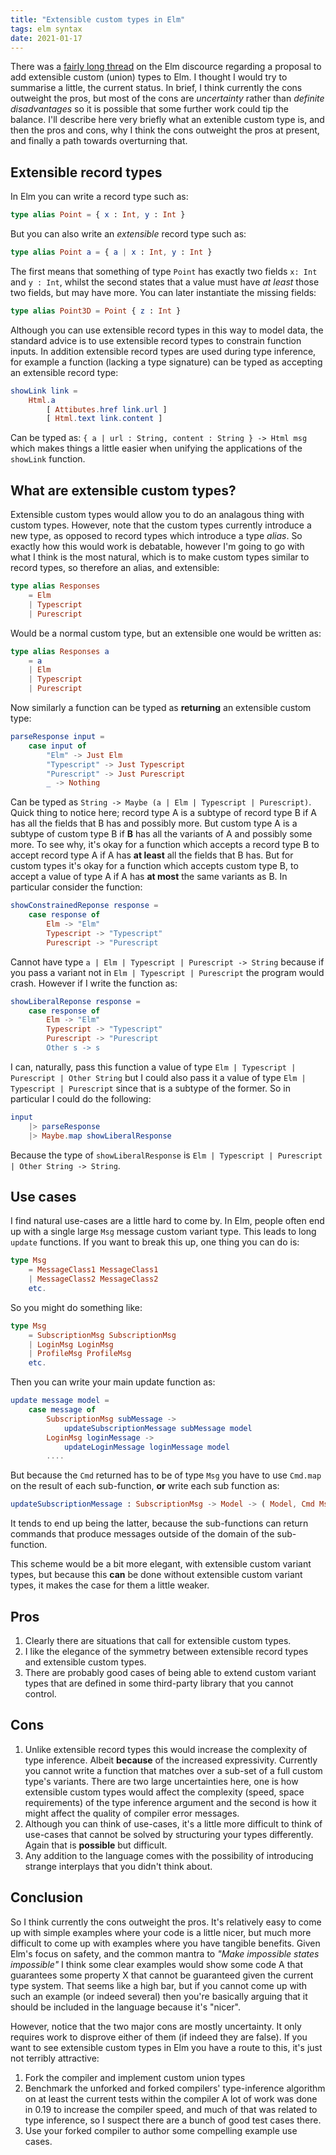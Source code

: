 ```yaml
---
title: "Extensible custom types in Elm"
tags: elm syntax 
date: 2021-01-17
---
```


There was a [fairly long thread](https://discourse.elm-lang.org/t/idea-extensible-union-types-and-benefits-they-bring-for-real-world-elm-code/6118) on the Elm discource regarding a proposal to add extensible custom (union) types to Elm. I thought I would try to summarise a little, the current status. In brief, I think currently the cons outweight the pros, but most of the cons are *uncertainty* rather than *definite disadvantages*  so it is possible that some further work could tip the balance. I'll describe here very briefly what an extenible custom type is, and then the pros and cons, why I think the cons outweight the pros at present, and finally a path towards overturning that.


## Extensible record types

In Elm you can write a record type such as:

```elm
type alias Point = { x : Int, y : Int }
```

But you can also write an *extensible* record type such as:

```elm
type alias Point a = { a | x : Int, y : Int }
```

The first means that something of type `Point` has exactly two fields `x: Int` and `y : Int`, whilst the second states that a value must have *at least* those two fields, but may have more. You can later instantiate the missing fields:

```elm
type alias Point3D = Point { z : Int }
```

Although you can use extensible record types in this way to model data, the standard advice is to use extensible record types to constrain function inputs. In addition extensible record types are used during type inference, for example a function (lacking a type signature) can be typed as accepting an extensible record type:

```elm
showLink link =
    Html.a
        [ Attibutes.href link.url ]
        [ Html.text link.content ]
```

Can be typed as: `{ a | url : String, content : String } -> Html msg` which makes things a little easier when unifying the applications of the `showLink` function. 

## What are extensible custom types?

Extensible custom types would allow you to do an analagous thing with custom types. However, note that the custom types currently introduce a new type, as opposed to record types which introduce a type *alias*. So exactly how this would work is debatable, however I'm going to go with what I think is the most natural, which is to make custom types similar to record types, so therefore an alias, and extensible:

```elm
type alias Responses 
    = Elm
    | Typescript
    | Purescript
```

Would be a normal custom type, but an extensible one would be written as:


```elm
type alias Responses a
    = a
    | Elm
    | Typescript
    | Purescript
```

Now similarly a function can be typed as **returning** an extensible custom type:

```elm
parseResponse input =
    case input of
        "Elm" -> Just Elm
        "Typescript" -> Just Typescript
        "Purescript" -> Just Purescript
        _ -> Nothing

```

Can be typed as `String -> Maybe (a | Elm | Typescript | Purescript)`.
Quick thing to notice here; record type A is a subtype of record type B if A has all the fields that B has and possibly more. But custom type A is a subtype of custom type B if **B** has all the variants of A and possibly some more. To see why, it's okay for a function which accepts a record type B to accept record type A if A has **at least** all the fields that B has. But for custom types it's okay for a function which accepts custom type B, to accept a value of type A if A has **at most** the same variants as B. In particular consider the function:

```elm
showConstrainedReponse response =
    case response of
        Elm -> "Elm"
        Typescript -> "Typescript"
        Purescript -> "Purescript
```

Cannot have type `a | Elm | Typescript | Purescript -> String` because if you pass a variant not in `Elm | Typescript | Purescript` the program would crash. However if I write the function as:


```elm
showLiberalReponse response =
    case response of
        Elm -> "Elm"
        Typescript -> "Typescript"
        Purescript -> "Purescript
        Other s -> s
```

I can, naturally, pass this function a value of type `Elm | Typescript | Purescript | Other String` but I could also pass it a value of type `Elm | Typescript | Purescript` since that is a subtype of the former. So in particular I could do the following:

```elm
input
    |> parseResponse
    |> Maybe.map showLiberalResponse
```

Because the type of `showLiberalResponse` is `Elm | Typescript | Purescript | Other String -> String`.

## Use cases

I find natural use-cases are a little hard to come by. In Elm, people often end up with a single large `Msg` message custom variant type. This leads to long `update` functions. If you want to break this up, one thing you can do is:

```elm
type Msg
    = MessageClass1 MessageClass1
    | MessageClass2 MessageClass2
    etc.
```

So you might do something like:

```elm
type Msg
    = SubscriptionMsg SubscriptionMsg
    | LoginMsg LoginMsg
    | ProfileMsg ProfileMsg
    etc.
```

Then you can write your main update function as:

```elm
update message model = 
    case message of
        SubscriptionMsg subMessage ->
            updateSubscriptionMessage subMessage model
        LoginMsg loginMessage ->
            updateLoginMessage loginMessage model
        ....
```

But because the `Cmd` returned has to be of type `Msg` you have to use `Cmd.map` on the result of each sub-function, **or** write each sub function as:

```elm
updateSubscriptionMessage : SubscriptionMsg -> Model -> ( Model, Cmd Msg)
```

It tends to end up being the latter, because the sub-functions can return commands that produce messages outside of the domain of the sub-function.

This scheme would be a bit more elegant, with extensible custom variant types, but because this **can** be done without extensible custom variant types, it makes the case for them a little weaker.


## Pros

1. Clearly there are situations that call for extensible custom types.
2. I like the elegance of the symmetry between extensible record types and extensible custom types. 
3. There are probably good cases of being able to extend custom variant types that are defined in some third-party library that you cannot control.

## Cons

1. Unlike extensible record types this would increase the complexity of type inference. Albeit **because** of the increased expressivity. Currently you cannot write a function that matches over a sub-set of a full custom type's variants. There are two large uncertainties here, one is how extensible custom types would affect the complexity (speed, space requirements) of the type inference argument and the second is how it might affect the quality of compiler error messages.
2. Although you can think of use-cases, it's a little more difficult to think of use-cases that cannot be solved by structuring your types differently. Again that is **possible** but difficult. 
3. Any addition to the language comes with the possibility of introducing strange interplays that you didn't think about. 


## Conclusion

So I think currently the cons outweight the pros. It's relatively easy to come up with simple examples where your code is a little nicer, but much more difficult to come up with examples where you have tangible benefits. Given Elm's focus on safety, and the common mantra to *"Make impossible states impossible"* I think some clear examples would show some code A that guarantees some property X that cannot be guaranteed given the current type system. That seems like a high bar, but if you cannot come up with such an example (or indeed several) then you're basically arguing that it should be included in the language because it's "nicer". 

However, notice that the two major cons are mostly uncertainty. It only requires work to disprove either of them (if indeed they are false). If you want to see extensible custom types in Elm you have a route to this, it's just not terribly attractive:
1. Fork the compiler and implement custom union types
2. Benchmark the unforked and forked compilers' type-inference algorithm on at least the current tests within the compiler A lot of work was done in 0.19 to increase the compiler speed, and much of that was related to type inference, so I suspect there are a bunch of good test cases there.
3. Use your forked compiler to author some compelling example use cases.


